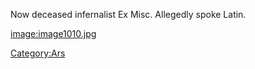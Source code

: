 Now deceased infernalist Ex Misc. Allegedly spoke Latin.

[image:image1010.jpg](image:image1010.jpg "wikilink")

[Category:Ars](Category:Ars "wikilink")